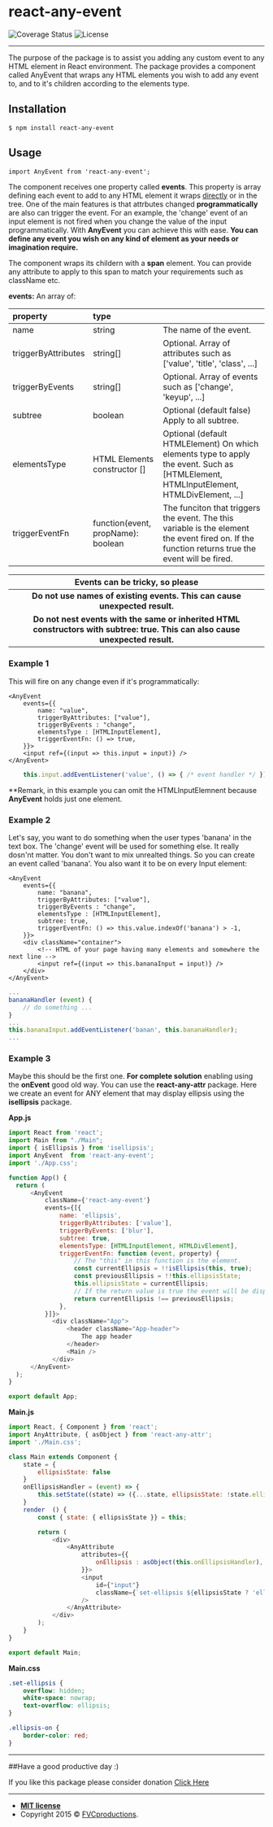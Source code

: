 # react-any-event
![Coverage Status](https://img.shields.io/badge/coverage-100%25-green) ![License](https://img.shields.io/badge/license-MIT-blue)

------------
The purpose of the package is to assist you adding any custom event to any HTML element in React environment. The package provides a component called AnyEvent that wraps any HTML elements you wish to add any event to, and to it&apos;s children according to the elements type.

## Installation
`$ npm install react-any-event`
## Usage
``import AnyEvent from 'react-any-event';``

The component receives one property called **events**. This property is array defining each event to add to any HTML element it wraps <u>directly</u> or in the tree.
One of the main features is that attrbutes changed **programmatically** are also can trigger the event. For an example, the &apos;change&apos; event of an input element is not fired when you change the value of the input programmatically. With **AnyEvent** you can achieve this with ease.
**You can define any event you wish on any kind of element as your needs or imagination require.**

The component wraps its childern with a **span** element. You can provide any attribute to apply to this span to match your requirements such as className etc.

**events:**
An array of:

|  property  |  type  |    |
| :------------ | :------------ | :------------ |
|  name  |  string  |  The name of the event.   |
|  triggerByAttributes | string[]  |  Optional. Array of attributes such as [&apos;value&apos;, &apos;title&apos;, &apos;class&apos;, ...]   |
|  triggerByEvents   | string[]  |  Optional. Array of events such as [&apos;change&apos;, &apos;keyup&apos;, ...] |
|  subtree  |  boolean  |  Optional (default false)  Apply to all subtree.  |
|  elementsType  |  HTML Elements constructor []  |  Optional (default HTMLElement) On which elements type to apply the event. Such as [HTMLElement, HTMLInputElement, HTMLDivElement, ...] |
|  triggerEventFn  |  function(event, propName): boolean  |  The funciton that triggers the event. The this variable is the element the event fired on. If the function returns true the event will be fired. |

|  Events can be tricky, so please  |
| :------------: |
|  **Do not use names of existing events. This can cause unexpected result.** |
|  **Do not nest events with the same or inherited HTML constructors with subtree: true. This can also cause unexpected result.**  |

### Example 1
This will fire on any change even if it&apos;s programmatically:
```
<AnyEvent
    events={{
        name: "value",
        triggerByAttributes: ["value"],
        triggerByEvents : "change",
        elementsType : [HTMLInputElement],
        triggerEventFn: () => true,
    }}>
    <input ref={(input => this.input = input)} />
</AnyEvent>
```
```javascript
	this.input.addEventListener('value', () => { /* event handler */ });
```
\*\*Remark, in this example you can omit the HTMLInputElemnent because **AnyEvent** holds just one element.
### Example 2
Let&apos;s say, you want to do something when the user types &apos;banana&apos; in the text box. The &apos;change&apos; event will be used for something else. It really dosn&apos;nt matter. You don&apos;t want to mix unrealted things. So you can create an event called &apos;banana&apos;. You also want it to be on every Input element:
```
<AnyEvent
    events={{
        name: "banana",
        triggerByAttributes: ["value"],
        triggerByEvents : "change",
        elementsType : [HTMLInputElement],
        subtree: true,
        triggerEventFn: () => this.value.indexOf('banana') > -1,
    }}>
    <div className="container">
        <!-- HTML of your page having many elements and somewhere the next line -->
        <input ref={(input => this.bananaInput = input)} />
    </div>
</AnyEvent>
```
```javascript
...
bananaHandler (event) {
    // do something ...
}
...
this.bananaInput.addEventListener('banan', this.bananaHandler);
...
```
### Example 3
Maybe this should be the first one.
**For complete solution** enabling using the **onEvent** good old way. You can use the **react-any-attr** package. 
Here we create an event for ANY element that may display ellipsis using the **isellipsis** package.

**App.js**
```javascript
import React from 'react';
import Main from "./Main";
import { isEllipsis } from 'isellipsis';
import AnyEvent  from 'react-any-event';
import './App.css';

function App() {
  return (
      <AnyEvent
          className={'react-any-event'}
          events={[{
              name: 'ellipsis',
              triggerByAttributes: ['value'],
              triggerByEvents: ['blur'],
              subtree: true,
              elementsType: [HTMLInputElement, HTMLDivElement],
              triggerEventFn: function (event, property) {
                  // The "this" in this function is the element.
                  const currentEllipsis = !!isEllipsis(this, true);
                  const previousEllipsis = !!this.ellipsisState;
                  this.ellipsisState = currentEllipsis;
                  // If the return value is true the event will be dispached.
                  return currentEllipsis !== previousEllipsis;
              },
          }]}>
            <div className="App">
                <header className="App-header">
                    The app header
                </header>
                <Main />
            </div>
      </AnyEvent>
  );
}

export default App;
```
**Main.js**

```javascript
import React, { Component } from 'react';
import AnyAttribute, { asObject } from 'react-any-attr';
import './Main.css';

class Main extends Component {
    state = {
        ellipsisState: false
    }
    onEllipsisHandler = (event) => {
        this.setState((state) => ({...state, ellipsisState: !state.ellipsisState}))
    }
    render  () {
        const { state: { ellipsisState }} = this;

        return (
            <div>
                <AnyAttribute
                    attributes={{
                        onEllipsis : asObject(this.onEllipsisHandler),
                    }}>
                    <input
                        id={"input"}
                        className={`set-ellipsis ${ellipsisState ? 'ellipsis-on' :''}`}
                    />
                </AnyAttribute>
            </div>
        );
    }
}

export default Main;
```

**Main.css**
```css
.set-ellipsis {
    overflow: hidden;
    white-space: nowrap;
    text-overflow: ellipsis;
}

.ellipsis-on {
    border-color: red;
}
```

------------

##Have a good productive day :)

If you like this package please consider donation <a href="https://paypal.me/ItayMerchav?locale.x=en_US" target="_blank">Click Here</a>

---
- **[MIT license](http://opensource.org/licenses/mit-license.php)**
- Copyright 2015 © <a href="http://fvcproductions.com" target="_blank">FVCproductions</a>.